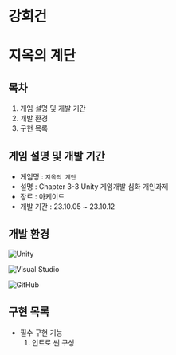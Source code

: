 # 강희건

# 지옥의 계단

## 목차
   1. 게임 설명 및 개발 기간
   2. 개발 환경
   3. 구현 목록

## 게임 설명 및 개발 기간
- 게임명 : `지옥의 계단`
- 설명 : Chapter 3-3 Unity 게임개발 심화 개인과제
- 장르 : 아케이드
- 개발 기간 : 23.10.05 ~ 23.10.12

## 개발 환경
![Unity](https://img.shields.io/badge/unity-%23000000.svg?style=for-the-badge&logo=unity&logoColor=white)

![Visual Studio](https://img.shields.io/badge/Visual%20Studio-5C2D91.svg?style=for-the-badge&logo=visual-studio&logoColor=white)

![GitHub](https://img.shields.io/badge/github-%23121011.svg?style=for-the-badge&logo=github&logoColor=white)

## 구현 목록
- 필수 구현 기능
  1. 인트로 씬 구성
